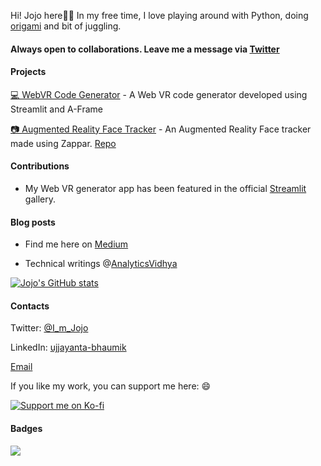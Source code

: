 

<!--
**jojo96/jojo96** is a ✨ _special_ ✨ repository because its `README.md` (this file) appears on your GitHub profile.

Here are some ideas to get you started:

- 🔭 I’m currently working on ...
- 🌱 I’m currently learning ...
- 👯 I’m looking to collaborate on ...
- 🤔 I’m looking for help with ...
- 💬 Ask me about ...
- 📫 How to reach me: ...
- 😄 Pronouns: ...
- ⚡ Fun fact: ...
-->

Hi! Jojo here👋👋 In my free time, I love playing around with Python, doing [origami](https://www.instagram.com/crafts_jojo/) and bit of juggling.

#### Always open to collaborations. Leave me a message via [Twitter](https://twitter.com/I_m_Jojo)

#### Projects
[💻 WebVR Code Generator](https://share.streamlit.io/jojo96/webvrcodegenerator/main/ar.py) - A Web VR code generator developed using Streamlit and A-Frame

[📷 Augmented Reality Face Tracker](https://jojo96.github.io/Ar-face-tracker/) - An Augmented Reality Face tracker made using Zappar. [Repo](https://github.com/jojo96/Ar-face-tracker)

#### Contributions

- My Web VR generator app has been featured in the official [Streamlit](https://streamlit.io/gallery?type=apps&category=other) gallery.

#### Blog posts

- Find me here on [Medium](https://jojo96.medium.com/)

- Technical writings @[AnalyticsVidhya](https://www.analyticsvidhya.com/blog/author/ujjayanta/)


[![Jojo's GitHub stats](https://github-readme-stats.vercel.app/api?username=jojo-96)](https://github.com/anuraghazra/github-readme-stats)


#### Contacts

Twitter: [@I_m_Jojo](https://twitter.com/I_m_Jojo)

LinkedIn: [ujjayanta-bhaumik](https://www.linkedin.com/in/ujjayanta-bhaumik/)

[Email](mailto:ujjayanta.bhaumik.18@ucl.ac.uk)

If you like my work, you can support me here: 😄

[![Support me on Ko-fi](https://ko-fi.com/img/githubbutton_sm.svg)](https://ko-fi.com/Z8Z74P7KN) 

#### Badges

![](https://komarev.com/ghpvc/?username=jojo96&color=brightgreen)
